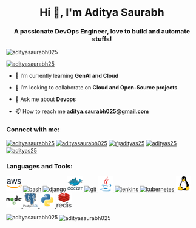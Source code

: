 <h1 align="center">Hi 👋, I'm Aditya Saurabh</h1>
<h3 align="center">A passionate DevOps Engineer, love to build and automate stuffs!</h3>

<p align="left"> <img src="https://komarev.com/ghpvc/?username=adityasaurabh025&label=Profile%20views&color=0e75b6&style=flat" alt="adityasaurabh025" /> </p>

<p align="left"> <a href="https://twitter.com/adityasaurabh25" target="blank"><img src="https://img.shields.io/twitter/follow/adityasaurabh25?logo=twitter&style=for-the-badge" alt="adityasaurabh25" /></a> </p>

- 🌱 I’m currently learning **GenAI and Cloud**

- 👯 I’m looking to collaborate on **Cloud and Open-Source projects**

- 💬 Ask me about **Devops**

- 📫 How to reach me **aditya.saurabh025@gmail.com**

<h3 align="left">Connect with me:</h3>
<p align="left">
<a href="https://twitter.com/adityasaurabh25" target="blank"><img align="center" src="https://raw.githubusercontent.com/rahuldkjain/github-profile-readme-generator/master/src/images/icons/Social/twitter.svg" alt="adityasaurabh25" height="30" width="40" /></a>
<a href="https://linkedin.com/in/adityasaurabh025" target="blank"><img align="center" src="https://raw.githubusercontent.com/rahuldkjain/github-profile-readme-generator/master/src/images/icons/Social/linked-in-alt.svg" alt="adityasaurabh025" height="30" width="40" /></a>
<a href="https://hashnode.com/@adityas25" target="blank"><img align="center" src="https://raw.githubusercontent.com/rahuldkjain/github-profile-readme-generator/master/src/images/icons/Social/hashnode.svg" alt="@adityas25" height="30" width="40" /></a>
<a href="https://www.hackerrank.com/adityas25" target="blank"><img align="center" src="https://raw.githubusercontent.com/rahuldkjain/github-profile-readme-generator/master/src/images/icons/Social/hackerrank.svg" alt="adityas25" height="30" width="40" /></a>
<a href="https://www.leetcode.com/adityas25" target="blank"><img align="center" src="https://raw.githubusercontent.com/rahuldkjain/github-profile-readme-generator/master/src/images/icons/Social/leet-code.svg" alt="adityas25" height="30" width="40" /></a>
</p>

<h3 align="left">Languages and Tools:</h3>
<p align="left"> <a href="https://aws.amazon.com" target="_blank" rel="noreferrer"> <img src="https://raw.githubusercontent.com/devicons/devicon/master/icons/amazonwebservices/amazonwebservices-original-wordmark.svg" alt="aws" width="40" height="40"/> </a> <a href="https://www.gnu.org/software/bash/" target="_blank" rel="noreferrer"> <img src="https://www.vectorlogo.zone/logos/gnu_bash/gnu_bash-icon.svg" alt="bash" width="40" height="40"/> </a> <a href="https://www.djangoproject.com/" target="_blank" rel="noreferrer"> <img src="https://cdn.worldvectorlogo.com/logos/django.svg" alt="django" width="40" height="40"/> </a> <a href="https://www.docker.com/" target="_blank" rel="noreferrer"> <img src="https://raw.githubusercontent.com/devicons/devicon/master/icons/docker/docker-original-wordmark.svg" alt="docker" width="40" height="40"/> </a> <a href="https://git-scm.com/" target="_blank" rel="noreferrer"> <img src="https://www.vectorlogo.zone/logos/git-scm/git-scm-icon.svg" alt="git" width="40" height="40"/> </a> <a href="https://www.java.com" target="_blank" rel="noreferrer"> <img src="https://raw.githubusercontent.com/devicons/devicon/master/icons/java/java-original.svg" alt="java" width="40" height="40"/> </a> <a href="https://www.jenkins.io" target="_blank" rel="noreferrer"> <img src="https://www.vectorlogo.zone/logos/jenkins/jenkins-icon.svg" alt="jenkins" width="40" height="40"/> </a> <a href="https://kubernetes.io" target="_blank" rel="noreferrer"> <img src="https://www.vectorlogo.zone/logos/kubernetes/kubernetes-icon.svg" alt="kubernetes" width="40" height="40"/> </a> <a href="https://www.linux.org/" target="_blank" rel="noreferrer"> <img src="https://raw.githubusercontent.com/devicons/devicon/master/icons/linux/linux-original.svg" alt="linux" width="40" height="40"/> </a> <a href="https://nodejs.org" target="_blank" rel="noreferrer"> <img src="https://raw.githubusercontent.com/devicons/devicon/master/icons/nodejs/nodejs-original-wordmark.svg" alt="nodejs" width="40" height="40"/> </a> <a href="https://www.postgresql.org" target="_blank" rel="noreferrer"> <img src="https://raw.githubusercontent.com/devicons/devicon/master/icons/postgresql/postgresql-original-wordmark.svg" alt="postgresql" width="40" height="40"/> </a> <a href="https://www.python.org" target="_blank" rel="noreferrer"> <img src="https://raw.githubusercontent.com/devicons/devicon/master/icons/python/python-original.svg" alt="python" width="40" height="40"/> </a> <a href="https://redis.io" target="_blank" rel="noreferrer"> <img src="https://raw.githubusercontent.com/devicons/devicon/master/icons/redis/redis-original-wordmark.svg" alt="redis" width="40" height="40"/> </a> </p>

<p><img align="left" src="https://github-readme-stats.vercel.app/api/top-langs?username=adityasaurabh025&show_icons=true&locale=en&layout=compact" alt="adityasaurabh025" /></p>

<p>&nbsp;<img align="center" src="https://github-readme-stats.vercel.app/api?username=adityasaurabh025&show_icons=true&locale=en" alt="adityasaurabh025" /></p>
